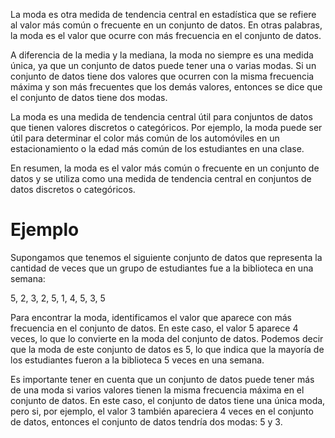 La moda es otra medida de tendencia central en estadística que se refiere al valor más común o frecuente en un conjunto de datos. En otras palabras, la moda es el valor que ocurre con más frecuencia en el conjunto de datos.

A diferencia de la media y la mediana, la moda no siempre es una medida única, ya que un conjunto de datos puede tener una o varias modas. Si un conjunto de datos tiene dos valores que ocurren con la misma frecuencia máxima y son más frecuentes que los demás valores, entonces se dice que el conjunto de datos tiene dos modas.

La moda es una medida de tendencia central útil para conjuntos de datos que tienen valores discretos o categóricos. Por ejemplo, la moda puede ser útil para determinar el color más común de los automóviles en un estacionamiento o la edad más común de los estudiantes en una clase.

En resumen, la moda es el valor más común o frecuente en un conjunto de datos y se utiliza como una medida de tendencia central en conjuntos de datos discretos o categóricos.

# Ejemplo

Supongamos que tenemos el siguiente conjunto de datos que representa la cantidad de veces que un grupo de estudiantes fue a la biblioteca en una semana:

5, 2, 3, 2, 5, 1, 4, 5, 3, 5

Para encontrar la moda, identificamos el valor que aparece con más frecuencia en el conjunto de datos. En este caso, el valor 5 aparece 4 veces, lo que lo convierte en la moda del conjunto de datos. Podemos decir que la moda de este conjunto de datos es 5, lo que indica que la mayoría de los estudiantes fueron a la biblioteca 5 veces en una semana.

Es importante tener en cuenta que un conjunto de datos puede tener más de una moda si varios valores tienen la misma frecuencia máxima en el conjunto de datos. En este caso, el conjunto de datos tiene una única moda, pero si, por ejemplo, el valor 3 también apareciera 4 veces en el conjunto de datos, entonces el conjunto de datos tendría dos modas: 5 y 3.